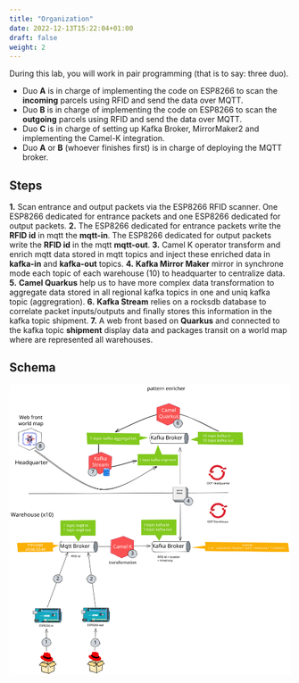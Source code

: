 ```yaml
---
title: "Organization"
date: 2022-12-13T15:22:04+01:00
draft: false
weight: 2
---
```


During this lab, you will work in pair programming (that is to say: three duo).

* Duo **A** is in charge of implementing the code on ESP8266 to scan the **incoming** parcels using RFID and send the data over MQTT.
* Duo **B** is in charge of implementing the code on ESP8266 to scan the **outgoing** parcels using RFID and send the data over MQTT.
* Duo **C** is in charge of setting up Kafka Broker, MirrorMaker2 and implementing the Camel-K integration.
* Duo **A** or **B** (whoever finishes first) is in charge of deploying the MQTT broker.

## Steps

**1.** Scan entrance and output packets via the ESP8266 RFID scanner. One ESP8266 dedicated for entrance packets and one ESP8266 dedicated for output packets.
**2.** The ESP8266 dedicated for entrance packets write the **RFID id** in mqtt the **mqtt-in**. The ESP8266 dedicated for output packets write the **RFID id** in the mqtt **mqtt-out**.
**3.** Camel K operator transform and enrich mqtt data stored in mqtt topics and inject these enriched data in **kafka-in** and **kafka-out** topics.
**4.** **Kafka Mirror Maker** mirror in synchrone mode each topic of each warehouse (10) to headquarter to centralize data.
**5.** **Camel Quarkus** help us to have more complex data transformation to aggregate data stored in all regional kafka topics in one and uniq kafka topic (aggregration).
**6.** **Kafka Stream** relies on a rocksdb database to correlate packet inputs/outputs and finally stores this information in the kafka topic shipment.
**7.** A web front based on **Quarkus** and connected to the kafka topic **shipment** display data and packages transit on a world map where are represented all warehouses.


## Schema

![use_case](/images/detailled-schema.svg)

